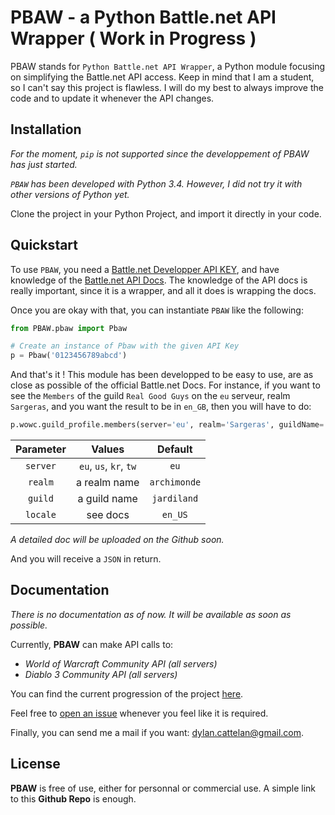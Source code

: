 # PBAW - a Python Battle.net API Wrapper ( Work in Progress )

PBAW stands for `Python Battle.net API Wrapper`, a Python module focusing on simplifying the Battle.net API access. Keep in mind that I am a student, so I can't say this project is flawless. I will do my best to always improve the code and to update it whenever the API changes.

## Installation

*For the moment, `pip` is not supported since the developpement of PBAW has just started.*

*`PBAW` has been developed with Python 3.4. However, I did not try it with other versions of Python yet.*

Clone the project in your Python Project, and import it directly in your code.

## Quickstart

To use `PBAW`, you need a [Battle.net Developper API KEY](https://dev.battle.net/), and have knowledge of the [Battle.net API Docs](https://dev.battle.net/io-docs). The knowledge of the API docs is really important, since it is a wrapper, and all it does is wrapping the docs. 


Once you are okay with that, you can instantiate `PBAW` like the following:

```python
from PBAW.pbaw import Pbaw

# Create an instance of Pbaw with the given API Key
p = Pbaw('0123456789abcd')
```

And that's it ! This module has been developped to be easy to use, are as close as possible of the official Battle.net Docs. For instance, if you want to see the `Members` of the guild `Real Good Guys` on the `eu` serveur, realm `Sargeras`, and you want the result to be in `en_GB`, then you will have to do:
```python
p.wowc.guild_profile.members(server='eu', realm='Sargeras', guildName='Real Good Guys', locale='en_GB')
```

| Parameter | Values                 | Default      |
| :-------: | :--------------------: | :----------: |
| `server`  | `eu`, `us`, `kr`, `tw` | `eu`         |
| `realm`   | a realm name           | `archimonde` |
| `guild`   | a guild name           | `jardiland`  |
| `locale`  | see docs               | `en_US`      |

*A detailed doc will be uploaded on the Github soon.*

And you will receive a `JSON` in return.

## Documentation

*There is no documentation as of now. It will be available as soon as possible.*

Currently, **PBAW** can make API calls to:
* *World of Warcraft Community API (all servers)*
* *Diablo 3 Community API (all servers)*

You can find the current progression of the project [here](https://github.com/DylanCa/PBAW/projects).

Feel free to [open an issue](https://github.com/DylanCa/PBAW/issues) whenever you feel like it is required.

Finally, you can send me a mail if you want: dylan.cattelan@gmail.com.

## License

**PBAW** is free of use, either for personnal or commercial use. A simple link to this **Github Repo** is enough.